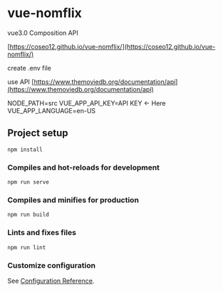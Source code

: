# vue-nomflix

vue3.0 Composition API

[https://coseo12.github.io/vue-nomflix/](https://coseo12.github.io/vue-nomflix/)

create .env file

use API [https://www.themoviedb.org/documentation/api](https://www.themoviedb.org/documentation/api)

NODE_PATH=src
VUE_APP_API_KEY=API KEY <- Here
VUE_APP_LANGUAGE=en-US

## Project setup

```
npm install
```

### Compiles and hot-reloads for development

```
npm run serve
```

### Compiles and minifies for production

```
npm run build
```

### Lints and fixes files

```
npm run lint
```

### Customize configuration

See [Configuration Reference](https://cli.vuejs.org/config/).
